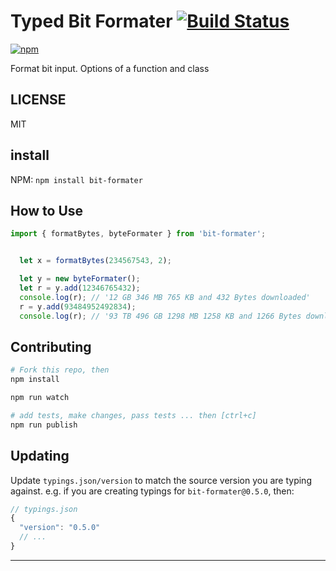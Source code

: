 # Typed Bit Formater  [![Build Status](https://travis-ci.org/CraigglesO/bit-formater.svg?branch=master)](https://travis-ci.org/CraigglesO/bit-formater)
[![npm][npm-image]][npm-url]

[npm-image]: https://img.shields.io/npm/v/bit-formater.svg
[npm-url]: https://npmjs.org/package/bit-formater
[downloads-url]: https://npmjs.org/package/bit-formater

Format bit input. Options of a function and class

## LICENSE

MIT

## install

NPM:
`npm install bit-formater`


## How to Use

``` typescript
import { formatBytes, byteFormater } from 'bit-formater';


  let x = formatBytes(234567543, 2);

  let y = new byteFormater();
  let r = y.add(12346765432);
  console.log(r); // '12 GB 346 MB 765 KB and 432 Bytes downloaded'
  r = y.add(93484952492834);
  console.log(r); // '93 TB 496 GB 1298 MB 1258 KB and 1266 Bytes downloaded'

```

## Contributing

```sh
# Fork this repo, then
npm install

npm run watch

# add tests, make changes, pass tests ... then [ctrl+c]
npm run publish
```

## Updating

Update `typings.json/version` to match the source version you are typing against.
e.g. if you are creating typings for `bit-formater@0.5.0`, then:

```js
// typings.json
{
  "version": "0.5.0"
  // ...
}
```

----
